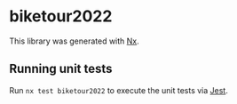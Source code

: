 # biketour2022

This library was generated with [Nx](https://nx.dev).

## Running unit tests

Run `nx test biketour2022` to execute the unit tests via [Jest](https://jestjs.io).
